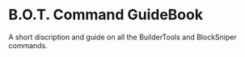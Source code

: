 # B.O.T. Command GuideBook
 A short discription and guide on all the BuilderTools and BlockSniper commands.
